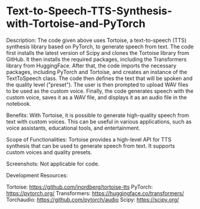 # Text-to-Speech-TTS-Synthesis-with-Tortoise-and-PyTorch
Description: The code given above uses Tortoise, a text-to-speech (TTS) synthesis library based on PyTorch, to generate speech from text. The code first installs the latest version of Scipy and clones the Tortoise library from GitHub. It then installs the required packages, including the Transformers library from HuggingFace. After that, the code imports the necessary packages, including PyTorch and Tortoise, and creates an instance of the TextToSpeech class. The code then defines the text that will be spoken and the quality level ("preset"). The user is then prompted to upload WAV files to be used as the custom voice. Finally, the code generates speech with the custom voice, saves it as a WAV file, and displays it as an audio file in the notebook.

Benefits: With Tortoise, it is possible to generate high-quality speech from text with custom voices. This can be useful in various applications, such as voice assistants, educational tools, and entertainment.

Scope of Functionalities: Tortoise provides a high-level API for TTS synthesis that can be used to generate speech from text. It supports custom voices and quality presets.

Screenshots: Not applicable for code.

Development Resources:

Tortoise: https://github.com/jnordberg/tortoise-tts
PyTorch: https://pytorch.org/
Transformers: https://huggingface.co/transformers/
Torchaudio: https://github.com/pytorch/audio
Scipy: https://scipy.org/
